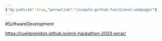 ```yaml
---
{"dg-publish":true,"permalink":"/simple-github-functional-webpage/"}
---
```


#SoftwareDevelopment 

https://rueldognidon.github.io/erni-hackathon-2023-picar/